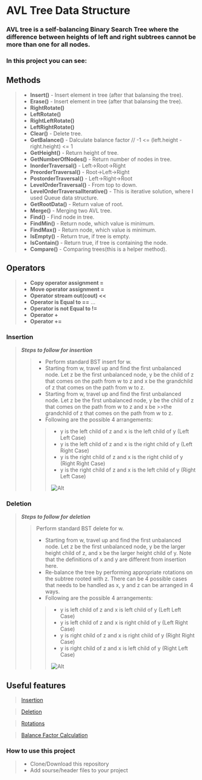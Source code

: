 # AVL Tree Data Structure
### AVL tree is a self-balancing Binary Search Tree where the difference between heights of left and right subtrees cannot be more than one for all nodes. 

### In this project you can see:

## **Methods**
 >- **Insert()** - Insert element in tree (after that balansing the tree). 
 >- **Erase()** - Insert element in tree (after that balansing the tree).
 >- **RightRotate()**
 >- **LeftRotate()** 
 >- **RightLeftRotate()**
 >- **LeftRightRotate()**
 >- **Clear()** - Delete tree.
 >- **GetBalance()** - Dalculate balance factor //   -1 <= (left.height - right.height) <= 1
 >- **GetHeight()** - Return height of tree.
 >- **GetNumberOfNodes()** - Return number of nodes in tree.
 >- **InorderTraversal()** - Left->Root->Right
 >- **PreorderTraversal()** - Root->Left->Right
 >- **PostorderTraversal()** - Left->Right->Root
 >- **LevelOrderTraversal()** - From top to down.
 >- **LevelOrderTraversalIterative()** - This is iterative solution, where I used Queue data structure.
 >- **GetRootData()** - Return value of root.
 >- **Merge()** - Merging two AVL tree.
 >- **Find()** - Find node in tree.
 >- **FindMin()** - Return node, which value is minimum.
 >- **FindMax()** - Return node, which value is minimum.
 >- **IsEmpty()** - Return true, if tree is empty.
 >- **IsContain()** - Return true, if tree is containing the node.
 >- **Compare()** - Comparing trees(this is a helper method).

## Operators
 >- **Copy operator assignment =**
 >- **Move operator assignment =**
 >- **Operator stream out(cout) <<**
 >- **Operator is Equal to ==**
 > ...
 >- **Operator is not Equal to !=**
 >- **Operator +**
 >- **Operator +=**

### **Insertion**
>**_Steps to follow for insertion_**
>>- Perform standard BST insert for w. 
>>- Starting from w, travel up and find the first unbalanced node. Let z be the first unbalanced node, y be the child of z that comes on the path from w to z and x be the grandchild of z that comes on the path from w to z. 
>>- Starting from w, travel up and find the first unbalanced node. Let z be the first unbalanced node, y be the child of z that comes on the path from w to z and x be >>the grandchild of z that comes on the path from w to z. 
>>- Following are the possible 4 arrangements:
>>>- y is the left child of z and x is the left child of y (Left Left Case)  
>>>- y is the left child of z and x is the right child of y (Left Right Case) 
>>>- y is the right child of z and x is the right child of y (Right Right Case) 
>>>- y is the right child of z and x is the left child of y (Right Left Case)
>>>
>>>![Alt](https://i.ytimg.com/vi/_nyt5QYel3Q/maxresdefault.jpg)

### **Deletion**
>**_Steps to follow for deletion_**
>>Perform standard BST delete for w. 
>>- Starting from w, travel up and find the first unbalanced node. Let z be the first unbalanced node, y be the larger height child of z, and x be the larger height child of y. Note that the definitions of x and y are different from insertion here. 
>>- Re-balance the tree by performing appropriate rotations on the subtree rooted with z. There can be 4 possible cases that needs to be handled as x, y and z can be arranged in 4 ways. 
>>- Following are the possible 4 arrangements: 
>>>- y is left child of z and x is left child of y (Left Left Case) 
>>>- y is left child of z and x is right child of y (Left Right Case) 
>>>- y is right child of z and x is right child of y (Right Right Case) 
>>>- y is right child of z and x is left child of y (Right Left Case)
>>>
>>>![Alt](https://media.geeksforgeeks.org/wp-content/uploads/AVL_TREE_DELETION.jpg)

## Useful features
> [Insertion](https://www.geeksforgeeks.org/avl-tree-set-1-insertion/)

> [Deletion](https://www.geeksforgeeks.org/avl-tree-set-2-deletion/)

> [Rotations](https://www.tutorialspoint.com/data_structures_algorithms/avl_tree_algorithm.htm)

> [Balance Factor Calculation](https://programmerbay.com/avl-tree-a-height-balancing-bst/)

### How to use this project
>- Clone/Download this repository 
>- Add sourse/header files to your project
